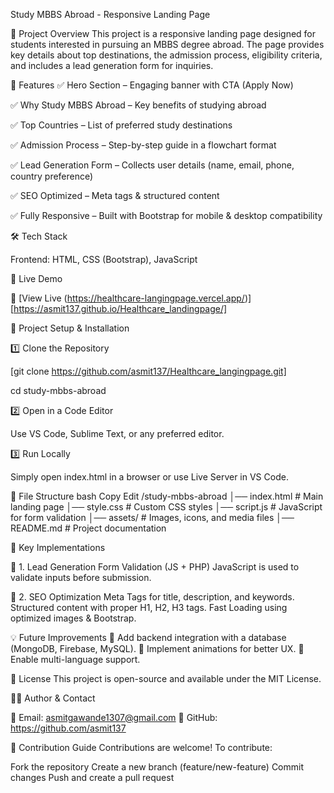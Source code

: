 Study MBBS Abroad - Responsive Landing Page


📌 Project Overview
This project is a responsive landing page designed for students interested in pursuing an MBBS degree abroad. The page provides key details about top destinations, the admission process, eligibility criteria, and includes a lead generation form for inquiries.

📂 Features
✅ Hero Section – Engaging banner with CTA (Apply Now)

✅ Why Study MBBS Abroad – Key benefits of studying abroad

✅ Top Countries – List of preferred study destinations

✅ Admission Process – Step-by-step guide in a flowchart format

✅ Lead Generation Form – Collects user details (name, email, phone, country preference)

✅ SEO Optimized – Meta tags & structured content

✅ Fully Responsive – Built with Bootstrap for mobile & desktop compatibility

🛠️ Tech Stack

Frontend: HTML, CSS (Bootstrap), JavaScript


🚀 Live Demo

🔗 [View Live (https://healthcare-langingpage.vercel.app/)]
[https://asmit137.github.io/Healthcare_landingpage/]


📁 Project Setup & Installation

1️⃣ Clone the Repository

[git clone https://github.com/asmit137/Healthcare_langingpage.git]

cd study-mbbs-abroad

2️⃣ Open in a Code Editor

Use VS Code, Sublime Text, or any preferred editor.

3️⃣ Run Locally

Simply open index.html in a browser or use Live Server in VS Code.

📝 File Structure
bash
Copy
Edit
/study-mbbs-abroad
│── index.html             # Main landing page
│── style.css              # Custom CSS styles
│── script.js              # JavaScript for form validation
│── assets/                # Images, icons, and media files
│── README.md              # Project documentation

🎯 Key Implementations

📌 1. Lead Generation Form Validation (JS + PHP)
JavaScript is used to validate inputs before submission.

📌 2. SEO Optimization
Meta Tags for title, description, and keywords.
Structured content with proper H1, H2, H3 tags.
Fast Loading using optimized images & Bootstrap.

💡 Future Improvements
🔹 Add backend integration with a database (MongoDB, Firebase, MySQL).
🔹 Implement animations for better UX.
🔹 Enable multi-language support.

📜 License
This project is open-source and available under the MIT License.

👨‍💻 Author & Contact

📧 Email: asmitgawande1307@gmail.com
🔗 GitHub: https://github.com/asmit137

🌟 Contribution Guide
Contributions are welcome! To contribute:

Fork the repository
Create a new branch (feature/new-feature)
Commit changes
Push and create a pull request
